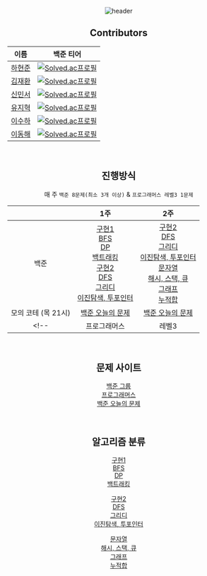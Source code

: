 <div align=center>

![header](https://capsule-render.vercel.app/api?type=Cylinder&color=gradient&section=header&text=AlgorithmForAll&fontSize=45&animation=fadeIn)
  
## Contributors
  
| 이름 | 백준 티어 |
| --- | --- |
| [하현준](https://github.com/guswns3371) | [![Solved.ac프로필](http://mazassumnida.wtf/api/mini/generate_badge?boj=guswns3371)](https://solved.ac/guswns3371) |
| [김재환](https://github.com/Dev-Guccin) | [![Solved.ac프로필](http://mazassumnida.wtf/api/mini/generate_badge?boj=ghks2047)](https://solved.ac/ghks2047) |
| [신민서](https://github.com/MSIQOC) | [![Solved.ac프로필](http://mazassumnida.wtf/api/mini/generate_badge?boj=msiqoc)](https://solved.ac/msiqoc) |
| [유지혁](https://github.com/landturtler) | [![Solved.ac프로필](http://mazassumnida.wtf/api/mini/generate_badge?boj=buc03226)](https://solved.ac/buc03226) |
| [이수하](https://github.com/LeeSuHa98) | [![Solved.ac프로필](http://mazassumnida.wtf/api/mini/generate_badge?boj=lapi12)](https://solved.ac/lapi12) |
| [이동해](https://github.com/Donghae0230) | [![Solved.ac프로필](http://mazassumnida.wtf/api/mini/generate_badge?boj=lapi12)](https://solved.ac/ldonghae320	) |

<br/>

## 진행방식

매 주 `백준 8문제(최소 3개 이상)` & `프로그래머스 레벨3 1문제` 

| |1주|2주|
|:--:|:--:|:--:|
|백준|[구현1](https://www.acmicpc.net/problemset?sort=submit_desc&solvedac_option=xz%2Cxn&submit=us&tier=10%2C11%2C12%2C13%2C14%2C15&algo=102%2C141&algo_if=or)<br/>[BFS](https://www.acmicpc.net/problemset?sort=submit_desc&solvedac_option=xz%2Cxn&submit=us&tier=9%2C10%2C11%2C12%2C13%2C14%2C15%2C16&algo=126&algo_if=and)<br/>[DP](https://www.acmicpc.net/problemset?sort=submit_desc&solvedac_option=xz%2Cxn&submit=us&tier=9%2C10%2C11%2C12%2C13%2C14%2C15%2C16&algo=25%2C125%2C14%2C87&algo_if=or)<br/>[백트래킹](https://www.acmicpc.net/problemset?sort=submit_desc&solvedac_option=xz%2Cxn&submit=us&tier=10%2C11%2C12%2C13%2C14%2C15%2C16&algo=125%2C5&algo_if=or)<br/>[구현2](https://www.acmicpc.net/problemset?sort=submit_desc&solvedac_option=xz%2Cxn&submit=us&tier=11%2C12%2C13%2C14%2C15%2C16&algo=102%2C141&algo_if=or)<br/>[DFS](https://www.acmicpc.net/problemset?sort=submit_desc&solvedac_option=xz%2Cxn&submit=us&tier=9%2C10%2C11%2C12%2C13%2C14%2C15%2C16&algo=127&algo_if=and)<br/>[그리디](https://www.acmicpc.net/problemset?sort=submit_desc&solvedac_option=xz%2Cxn&submit=us&tier=10%2C11%2C12%2C13%2C14%2C15&algo=33&algo_if=and)<br/>[이진탐색, 투포인터](https://www.acmicpc.net/problemset?sort=submit_desc&solvedac_option=xz%2Cxn&submit=us&tier=10%2C11%2C12%2C13%2C14%2C15%2C16&algo=12%2C80&algo_if=or)|[구현2](https://www.acmicpc.net/problemset?sort=submit_desc&solvedac_option=xz%2Cxn&submit=us&tier=11%2C12%2C13%2C14%2C15%2C16&algo=102%2C141&algo_if=or)<br/>[DFS](https://www.acmicpc.net/problemset?sort=submit_desc&solvedac_option=xz%2Cxn&submit=us&tier=9%2C10%2C11%2C12%2C13%2C14%2C15%2C16&algo=127&algo_if=and)<br/>[그리디](https://www.acmicpc.net/problemset?sort=submit_desc&solvedac_option=xz%2Cxn&submit=us&tier=10%2C11%2C12%2C13%2C14%2C15&algo=33&algo_if=and)<br/>[이진탐색, 투포인터](https://www.acmicpc.net/problemset?sort=submit_desc&solvedac_option=xz%2Cxn&submit=us&tier=9%2C10%2C11%2C12%2C13%2C14%2C15%2C16&algo=12%2C80&algo_if=or)<br/>[문자열](https://www.acmicpc.net/problemset?sort=submit_desc&solvedac_option=xz%2Cxn&submit=us&tier=10%2C12%2C13%2C14%2C15%2C16&algo=158&algo_if=and)<br/>[해시, 스택, 큐](https://www.acmicpc.net/problemset?sort=submit_desc&solvedac_option=xz%2Cxn&submit=us&tier=10%2C12%2C13%2C14%2C15&algo=136%2C71%2C72%2C59&algo_if=or)<br/>[그래프](https://www.acmicpc.net/problemset?sort=submit_desc&solvedac_option=xz%2Cxn&submit=us&tier=11%2C12%2C13%2C14%2C15%2C16&algo=11%2C7%2C22%2C10%2C31&algo_if=or)<br/>[누적합](https://www.acmicpc.net/problemset?sort=submit_desc&solvedac_option=xz%2Cxn&submit=us&tier=10%2C11%2C12%2C13%2C14%2C15&algo=139&algo_if=and)|
|모의 코테 (목 21시)|[백준 오늘의 문제](https://github.com/tony9402/baekjoon/blob/main/picked.md)|[백준 오늘의 문제](https://github.com/tony9402/baekjoon/blob/main/picked.md)|
<!-- |프로그래머스|레벨3|레벨3| -->
  
<br/>

## 문제 사이트

[백준 그룹](https://www.acmicpc.net/group/12672) <br/>
[프로그래머스](https://programmers.co.kr/learn/challenges?tab=all_challenges) <br/>
[백준 오늘의 문제](https://github.com/tony9402/baekjoon/blob/main/picked.md)
  
<br/>

## 알고리즘 분류

[구현1](https://www.acmicpc.net/problemset?sort=submit_desc&solvedac_option=xz%2Cxn&submit=us&tier=10%2C11%2C12%2C13%2C14%2C15&algo=102%2C141&algo_if=or)<br/>[BFS](https://www.acmicpc.net/problemset?sort=submit_desc&solvedac_option=xz%2Cxn&submit=us&tier=9%2C10%2C11%2C12%2C13%2C14%2C15%2C16&algo=126&algo_if=and)<br/>[DP](https://www.acmicpc.net/problemset?sort=submit_desc&solvedac_option=xz%2Cxn&submit=us&tier=9%2C10%2C11%2C12%2C13%2C14%2C15%2C16&algo=25%2C125%2C14%2C87&algo_if=or)<br/>[백트래킹](https://www.acmicpc.net/problemset?sort=submit_desc&solvedac_option=xz%2Cxn&submit=us&tier=10%2C11%2C12%2C13%2C14%2C15%2C16&algo=125%2C5&algo_if=or)<br/>
  
[구현2](https://www.acmicpc.net/problemset?sort=submit_desc&solvedac_option=xz%2Cxn&submit=us&tier=11%2C12%2C13%2C14%2C15%2C16&algo=102%2C141&algo_if=or)<br/>[DFS](https://www.acmicpc.net/problemset?sort=submit_desc&solvedac_option=xz%2Cxn&submit=us&tier=9%2C10%2C11%2C12%2C13%2C14%2C15%2C16&algo=127&algo_if=and)<br/>[그리디](https://www.acmicpc.net/problemset?sort=submit_desc&solvedac_option=xz%2Cxn&submit=us&tier=10%2C11%2C12%2C13%2C14%2C15&algo=33&algo_if=and)<br/>[이진탐색, 투포인터](https://www.acmicpc.net/problemset?sort=submit_desc&solvedac_option=xz%2Cxn&submit=us&tier=10%2C11%2C12%2C13%2C14%2C15%2C16&algo=12%2C80&algo_if=or)
  
[문자열](https://www.acmicpc.net/problemset?sort=submit_desc&solvedac_option=xz%2Cxn&submit=us&tier=10%2C12%2C13%2C14%2C15%2C16&algo=158&algo_if=and)<br/>[해시, 스택, 큐](https://www.acmicpc.net/problemset?sort=submit_desc&solvedac_option=xz%2Cxn&submit=us&tier=10%2C12%2C13%2C14%2C15&algo=136%2C71%2C72%2C59&algo_if=or)<br/>[그래프](https://www.acmicpc.net/problemset?sort=submit_desc&solvedac_option=xz%2Cxn&submit=us&tier=11%2C12%2C13%2C14%2C15%2C16&algo=11%2C7%2C22%2C10%2C31&algo_if=or)<br/>[누적합](https://www.acmicpc.net/problemset?sort=submit_desc&solvedac_option=xz%2Cxn&submit=us&tier=10%2C11%2C12%2C13%2C14%2C15&algo=139&algo_if=and)

</div>
